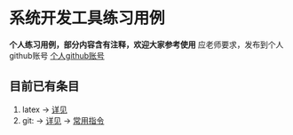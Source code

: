 # 系统开发工具练习用例
  __个人练习用例，部分内容含有注释，欢迎大家参考使用__
  应老师要求，发布到个人github账号
  [个人github账号](https://github.com/sufwis)

## 目前已有条目
1. latex 
-> [详见](./git&latex%20learn/document.pdf)
2. git:
-> [详见](./git&latex%20learn/document.pdf)
-> [常用指令](./git&latex%20learn/gitlearn/Git.txt)